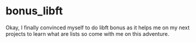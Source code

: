 # bonus_libft
Okay, I finally convinced myself to do libft bonus as it helps me on my next projects to learn what are lists so come with me on this adventure.
